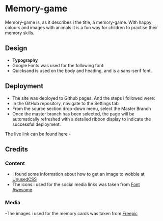 # Memory-game
Memory-game is, as it describes i the title, a memory-game. With happy colours and images with animals it is a fun way for children to practise their memory skills.

## Design

- __Typography__
- Google Fonts was used for the following font:
- Quicksand is used on the body and heading, and is a sans-serif font.

## Deployment

- The site was deployed to Github pages. And the steps i followed were:
- In the GitHub repository, navigate to the Settings tab
- From the source section drop-down menu, select the Master Branch
- Once the master branch has been selected, the page will be automatically refreshed with a detailed ribbon display to indicate the successful deployment.

The live link can be found here - 

## Credits

### Content

- I found some information about how to get an image to wobble at [UnusedCSS](https://unused-css.com/blog/css-shake-animation)
- The icons i used for the social media links was taken from [Font Awesome](https://fontawesome.com/)

### Media
-The images i used for the memory cards was taken from [Freepic](https://www.freepik.com/free-photos-vectors/memory-game)
